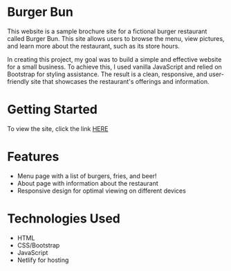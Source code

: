 # Burger Bun
This website is a sample brochure site for a fictional burger restaurant called Burger Bun. This site allows users to browse the menu, view pictures, and learn more about the restaurant, such as its store hours.

In creating this project, my goal was to build a simple and effective website for a small business. To achieve this, I used vanilla JavaScript and relied on Bootstrap for styling assistance. The result is a clean, responsive, and user-friendly site that showcases the restaurant's offerings and information.
 # Getting Started
To view the site, click the link [HERE](https://nmburgers.netlify.app)
# Features
* Menu page with a list of burgers, fries, and beer!
* About page with information about the restaurant
* Responsive design for optimal viewing on different devices

# Technologies Used
* HTML
* CSS/Bootstrap
* JavaScript
* Netlify for hosting

